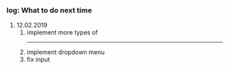 ### log: What to do next time

1. 12.02.2019
   1. implement more types of <hr>
   2. implement dropdown menu
   3. fix input
